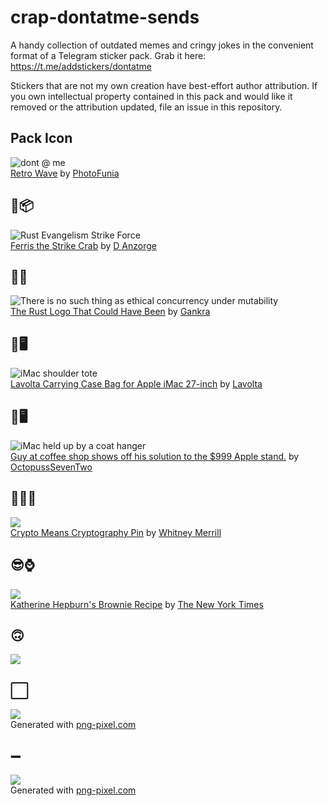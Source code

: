 # crap-dontatme-sends
A handy collection of outdated memes and cringy jokes in the convenient format of a Telegram sticker pack. Grab it here: https://t.me/addstickers/dontatme

Stickers that are not my own creation have best-effort author attribution. If you own intellectual property contained in this pack and would like it removed or the attribution updated, file an issue in this repository.

## Pack Icon
![](icon.png "dont @ me")  
[Retro Wave](https://photofunia.com/categories/lab/retro-wave) by [PhotoFunia](https://photofunia.com/)

## 🦀📦
![](rust-evangelism-strike-force.png "Rust Evangelism Strike Force")  
[Ferris the Strike Crab](https://redd.it/8y13ug) by [D Anzorge](https://dee.underscore.world/)

## 🦀💨
![](no-ethical-concurrency.png "There is no such thing as ethical concurrency under mutability")  
[The Rust Logo That Could Have Been](https://twitter.com/Gankra_/status/1261297880297615362) by [Gankra](https://gankra.github.io/)

## 👜🖥
![](imac-tote.png "iMac shoulder tote")  
[Lavolta Carrying Case Bag for Apple iMac 27-inch](https://www.amazon.com/gp/product/B01DYHDQNI/) by [Lavolta](http://lavolta.co.uk/index.html)

## 🤔🖥
![](imac-hanger.png "iMac held up by a coat hanger")  
[Guy at coffee shop shows off his solution to the $999 Apple stand.](https://imgur.com/gallery/YccffgO) by [OctopussSevenTwo](https://imgur.com/user/OctopussSevenTwo)

## 🔐❌💲
![](crypto-means-cryptography.png)  
[Crypto Means Cryptography Pin](https://twitter.com/wbm312/status/1006369908676952064) by [Whitney Merrill](https://whitneymerrill.com/)

## 😎⌚️
![](cool-for-a-few-minutes.png)  
[Katherine Hepburn's Brownie Recipe](https://www.facebook.com/nytimes/videos/1601644973213297/) by [The New York Times](https://www.nytimes.com/)

## 🙃
![](thanks-i-hate-it.png)  

## ⬜️
![](blank-vertical.png)  
Generated with [png-pixel.com](http://png-pixel.com/)

## ➖
![](blank-horizontal.png)  
Generated with [png-pixel.com](http://png-pixel.com/)
